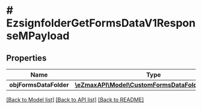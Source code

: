 # # EzsignfolderGetFormsDataV1ResponseMPayload

## Properties

Name | Type | Description | Notes
------------ | ------------- | ------------- | -------------
**objFormsDataFolder** | [**\eZmaxAPI\Model\CustomFormsDataFolderResponse**](CustomFormsDataFolderResponse.md) |  |

[[Back to Model list]](../../README.md#models) [[Back to API list]](../../README.md#endpoints) [[Back to README]](../../README.md)
